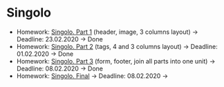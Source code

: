 # Singolo

- Homework: [Singolo. Part 1](https://BertFrontEnd.github.io/singolo/singolo1.html) (header, image, 3 columns layout) -> Deadline: 23.02.2020 -> Done
- Homework: [Singolo. Part 2](https://BertFrontEnd.github.io/singolo/singolo2.html) (tags, 4 and 3 columns layout) -> Deadline: 01.02.2020 -> Done
- Homework: [Singolo. Part 3](https://BertFrontEnd.github.io/singolo/singolo3.html) (form, footer, join all parts into one unit) -> Deadline: 08.02.2020 -> Done
- Homework: [Singolo. Final](https://BertFrontEnd.github.io/singolo/index.html) -> Deadline: 08.02.2020 ->
